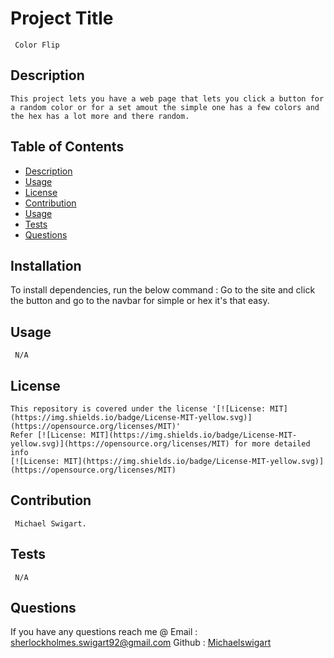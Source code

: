 
  #  Project Title
     Color Flip

  ##  Description
    This project lets you have a web page that lets you click a button for a random color or for a set amout the simple one has a few colors and the hex has a lot more and there random.
  ## Table of Contents
  * [Description](#description)
  * [Usage](#usage)
  * [License](#license)
  * [Contribution](#contribution)
  * [Usage](#usage)
  * [Tests](#tests)
  * [Questions](#questions)
  ## Installation
  To install dependencies, run the below command :
    Go to the site and click the button and go to the navbar for simple or hex it's that easy.
  ## Usage
     N/A
  ## License
    This repository is covered under the license '[![License: MIT](https://img.shields.io/badge/License-MIT-yellow.svg)](https://opensource.org/licenses/MIT)'
    Refer [![License: MIT](https://img.shields.io/badge/License-MIT-yellow.svg)](https://opensource.org/licenses/MIT) for more detailed info
    [![License: MIT](https://img.shields.io/badge/License-MIT-yellow.svg)](https://opensource.org/licenses/MIT)


  ## Contribution
     Michael Swigart.
  ## Tests
     N/A
  ## Questions
   If you have any questions reach me @
   Email : [sherlockholmes.swigart92@gmail.com](mailto:sherlockholmes.swigart92@gmail.com)
   Github : [Michaelswigart](https://github.com/sherlockholmes.swigart92@gmail.com)